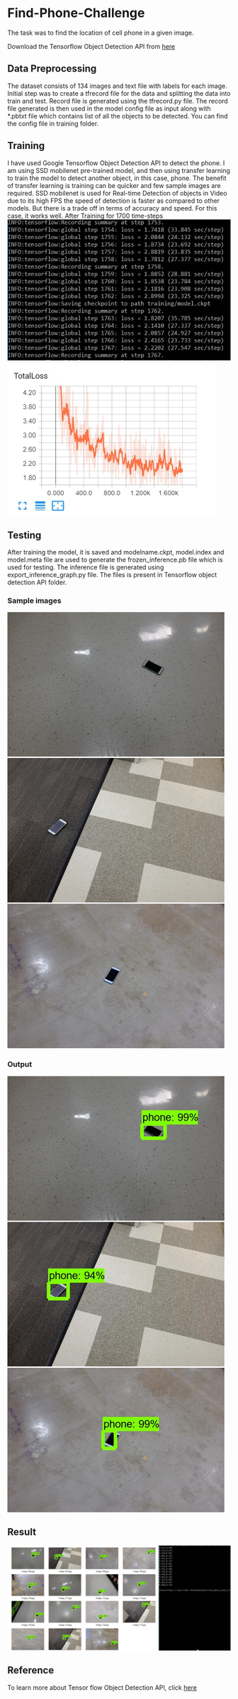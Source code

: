 # Find-Phone-Challenge
The task was to find the location of cell phone in a given image.

Download the Tensorflow Object Detection API from [here](https://github.com/tensorflow/models/tree/master/research/object_detection)

## Data Preprocessing
The dataset consists of 134 images and text file with labels for each image. Initial step was to create a tfrecord file for the data and splitting the data into train and test. Record file is generated using the tfrecord.py file. The record file generated is then used in the model config file as input along with *.pbtxt file which contains list of all the objects to be detected. You can find the config file in training folder. 

## Training
I have used Google Tensorflow Object Detection API to detect the phone.  I am using SSD mobilenet pre-trained model, and then using transfer learning to train the model to detect another object, in this case, phone. The benefit of transfer learning is training can be quicker and few sample images are required. SSD mobilenet is used for Real-time Detection of objects in Video due to its high FPS the speed of detection is faster as compared to other models. But there is a trade off in terms of accuracy and speed. For this case, it works well.
After Training for 1700 time-steps
![alt text](https://github.com/raj-shah14/Find-Phone-Challenge/blob/master/Train_Phone/loss.jpg)
![alt text](https://github.com/raj-shah14/Find-Phone-Challenge/blob/master/Train_Phone/graph_loss.jpg)

## Testing
After training the model, it is saved and modelname.ckpt, model.index and model.meta file are used to generate the frozen_inference.pb file which is used for testing. The inference file is generated using export_inference_graph.py file. The files is present in Tensorflow object detection API folder.

### Sample images

![alt text](https://github.com/raj-shah14/Find-Phone-Challenge/blob/master/Find_Phone/106.jpg)![alt t7xt](https://github.com/raj-shah14/Find-Phone-Challenge/blob/master/Find_Phone/107.jpg)![alt text](https://github.com/raj-shah14/Find-Phone-Challenge/blob/master/Find_Phone/108.jpg)

### Output

![alt text](https://github.com/raj-shah14/Find-Phone-Challenge/blob/master/Find_Phone/image_106.jpg)![alt_text](https://github.com/raj-shah14/Find-Phone-Challenge/blob/master/Find_Phone/image_107.jpg)![alt text](https://github.com/raj-shah14/Find-Phone-Challenge/blob/master/Find_Phone/image_108.jpg)

## Result
![alt text](https://github.com/raj-shah14/Find-Phone-Challenge/blob/master/Find_Phone/results.jpg)

## Reference
To learn more about Tensor flow Object Detection API, click [here](https://pythonprogramming.net/introduction-use-tensorflow-object-detection-api-tutorial/)
